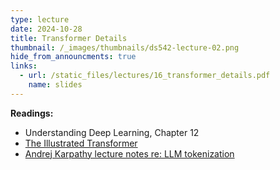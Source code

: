 ```yaml
---
type: lecture
date: 2024-10-28
title: Transformer Details
thumbnail: /_images/thumbnails/ds542-lecture-02.png
hide_from_announcments: true
links:
  - url: /static_files/lectures/16_transformer_details.pdf
    name: slides
---
```

**Readings:**
- Understanding Deep Learning, Chapter 12
- [The Illustrated Transformer](https://jalammar.github.io/illustrated-transformer/)
- [Andrej Karpathy lecture notes re: LLM tokenization](https://github.com/karpathy/minbpe/blob/master/lecture.md)
